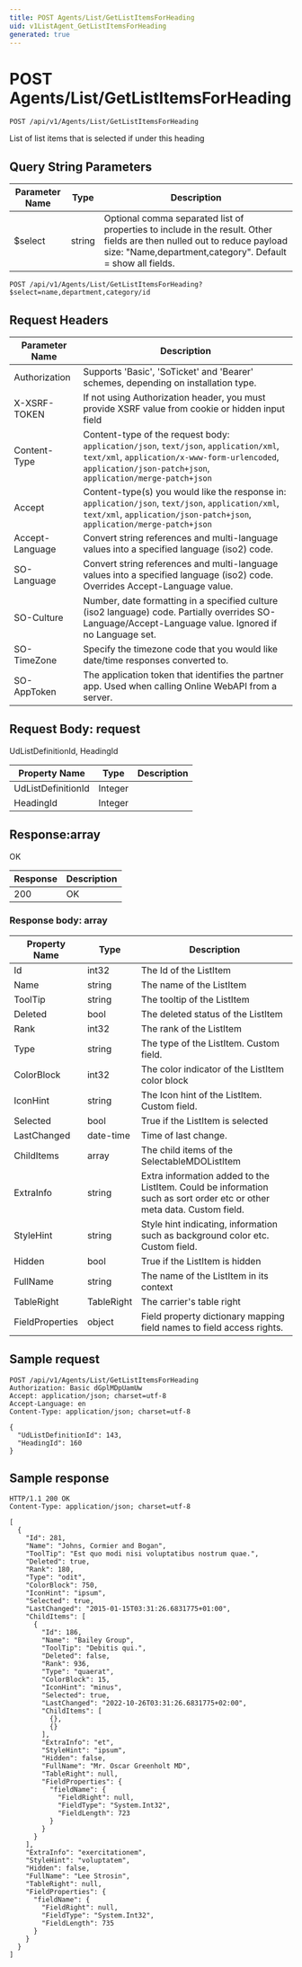 ```yaml
---
title: POST Agents/List/GetListItemsForHeading
uid: v1ListAgent_GetListItemsForHeading
generated: true
---
```


# POST Agents/List/GetListItemsForHeading

```http
POST /api/v1/Agents/List/GetListItemsForHeading
```

List of list items that is selected if under this heading







## Query String Parameters

| Parameter Name | Type |  Description |
|----------------|------|--------------|
| $select | string |  Optional comma separated list of properties to include in the result. Other fields are then nulled out to reduce payload size: "Name,department,category". Default = show all fields. |

```http
POST /api/v1/Agents/List/GetListItemsForHeading?$select=name,department,category/id
```


## Request Headers

| Parameter Name | Description |
|----------------|-------------|
| Authorization  | Supports 'Basic', 'SoTicket' and 'Bearer' schemes, depending on installation type. |
| X-XSRF-TOKEN   | If not using Authorization header, you must provide XSRF value from cookie or hidden input field |
| Content-Type | Content-type of the request body: `application/json`, `text/json`, `application/xml`, `text/xml`, `application/x-www-form-urlencoded`, `application/json-patch+json`, `application/merge-patch+json` |
| Accept         | Content-type(s) you would like the response in: `application/json`, `text/json`, `application/xml`, `text/xml`, `application/json-patch+json`, `application/merge-patch+json` |
| Accept-Language | Convert string references and multi-language values into a specified language (iso2) code. |
| SO-Language | Convert string references and multi-language values into a specified language (iso2) code. Overrides Accept-Language value. |
| SO-Culture | Number, date formatting in a specified culture (iso2 language) code. Partially overrides SO-Language/Accept-Language value. Ignored if no Language set. |
| SO-TimeZone | Specify the timezone code that you would like date/time responses converted to. |
| SO-AppToken | The application token that identifies the partner app. Used when calling Online WebAPI from a server. |

## Request Body: request 

UdListDefinitionId, HeadingId 

| Property Name | Type |  Description |
|----------------|------|--------------|
| UdListDefinitionId | Integer |  |
| HeadingId | Integer |  |

## Response:array

OK

| Response | Description |
|----------------|-------------|
| 200 | OK |

### Response body: array

| Property Name | Type |  Description |
|----------------|------|--------------|
| Id | int32 | The Id of the ListItem |
| Name | string | The name of the ListItem |
| ToolTip | string | The tooltip of the ListItem |
| Deleted | bool | The deleted status of the ListItem |
| Rank | int32 | The rank of the ListItem |
| Type | string | The type of the ListItem. Custom field. |
| ColorBlock | int32 | The color indicator of the ListItem color block |
| IconHint | string | The Icon hint of the ListItem. Custom field. |
| Selected | bool | True if the ListItem is selected |
| LastChanged | date-time | Time of last change. |
| ChildItems | array | The child items of the SelectableMDOListItem |
| ExtraInfo | string | Extra information added to the ListItem. Could be information such as sort order etc or other meta data. Custom field. |
| StyleHint | string | Style hint indicating, information such as background color etc. Custom field. |
| Hidden | bool | True if the ListItem is hidden |
| FullName | string | The name of the ListItem in its context |
| TableRight | TableRight | The carrier's table right |
| FieldProperties | object | Field property dictionary mapping field names to field access rights. |

## Sample request

```http!
POST /api/v1/Agents/List/GetListItemsForHeading
Authorization: Basic dGplMDpUamUw
Accept: application/json; charset=utf-8
Accept-Language: en
Content-Type: application/json; charset=utf-8

{
  "UdListDefinitionId": 143,
  "HeadingId": 160
}
```

## Sample response

```http_
HTTP/1.1 200 OK
Content-Type: application/json; charset=utf-8

[
  {
    "Id": 281,
    "Name": "Johns, Cormier and Bogan",
    "ToolTip": "Est quo modi nisi voluptatibus nostrum quae.",
    "Deleted": true,
    "Rank": 180,
    "Type": "odit",
    "ColorBlock": 750,
    "IconHint": "ipsum",
    "Selected": true,
    "LastChanged": "2015-01-15T03:31:26.6831775+01:00",
    "ChildItems": [
      {
        "Id": 186,
        "Name": "Bailey Group",
        "ToolTip": "Debitis qui.",
        "Deleted": false,
        "Rank": 936,
        "Type": "quaerat",
        "ColorBlock": 15,
        "IconHint": "minus",
        "Selected": true,
        "LastChanged": "2022-10-26T03:31:26.6831775+02:00",
        "ChildItems": [
          {},
          {}
        ],
        "ExtraInfo": "et",
        "StyleHint": "ipsum",
        "Hidden": false,
        "FullName": "Mr. Oscar Greenholt MD",
        "TableRight": null,
        "FieldProperties": {
          "fieldName": {
            "FieldRight": null,
            "FieldType": "System.Int32",
            "FieldLength": 723
          }
        }
      }
    ],
    "ExtraInfo": "exercitationem",
    "StyleHint": "voluptatem",
    "Hidden": false,
    "FullName": "Lee Strosin",
    "TableRight": null,
    "FieldProperties": {
      "fieldName": {
        "FieldRight": null,
        "FieldType": "System.Int32",
        "FieldLength": 735
      }
    }
  }
]
```